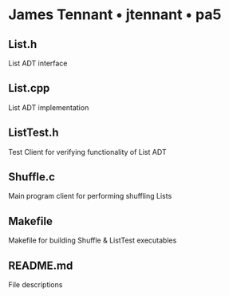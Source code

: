 # James Tennant • jtennant • pa5

## List.h
List ADT interface

## List.cpp
List ADT implementation

## ListTest.h
Test Client for verifying functionality of List ADT

## Shuffle.c
Main program client for performing shuffling Lists

## Makefile
Makefile for building Shuffle & ListTest executables

## README.md
File descriptions
